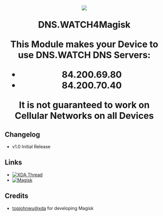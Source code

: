 <h1 align="center">
<img src="https://s17.directupload.net/images/190228/okv2hnmu.png">
<br />


DNS.WATCH4Magisk


This Module makes your Device to use DNS.WATCH DNS Servers:
* 84.200.69.80
* 84.200.70.40

It is not guaranteed to work on Cellular Networks on all Devices


## Changelog
* v1.0 Initial Release


## Links
* [![XDA Thread](https://img.shields.io/badge/XDA-Thread-orange.svg)](https://forum.xda-developers.com/apps/magisk/module-dns-watch4magisk-dns-watch-dns-t3905401)
* [![Magisk](https://img.shields.io/badge/Magisk-v17%2B-brightgreen.svg)](https://forum.xda-developers.com/apps/magisk/official-magisk-v7-universal-systemless-t3473445)


## Credits
* <a href="https://forum.xda-developers.com/member.php?u=4470081">topjohnwu@xda</a> for developing Magisk
